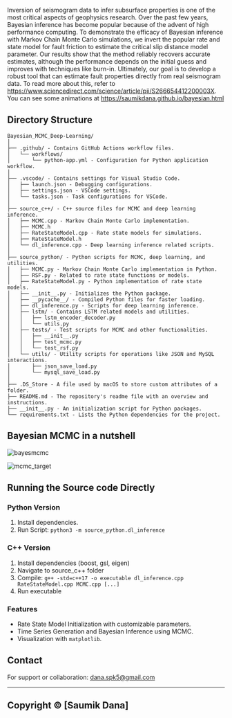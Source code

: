 Inversion of seismogram data to infer subsurface properties is one of the most critical aspects of geophysics research. Over the past few years, Bayesian inference has become popular because of the advent of high performance computing. To demonstrate the efficacy of Bayesian inference with Markov Chain Monte Carlo simulations, we invert the popular rate and state model for fault friction to estimate the critical slip distance model parameter. Our results show that the method reliably recovers accurate estimates, although the performance depends on the initial guess and improves with techniques like burn-in. Ultimately, our goal is to develop a robust tool that can estimate fault properties directly from real seismogram data. To read more about this, refer to https://www.sciencedirect.com/science/article/pii/S266654412200003X. You can see some animations at https://saumikdana.github.io/bayesian.html

## Directory Structure
```
Bayesian_MCMC_Deep-Learning/
│
├── .github/ - Contains GitHub Actions workflow files.
│   └── workflows/
│       └── python-app.yml - Configuration for Python application workflow.
│
├── .vscode/ - Contains settings for Visual Studio Code.
│   ├── launch.json - Debugging configurations.
│   ├── settings.json - VSCode settings.
│   └── tasks.json - Task configurations for VSCode.
│
├── source_c++/ - C++ source files for MCMC and deep learning inference.
│   ├── MCMC.cpp - Markov Chain Monte Carlo implementation.
│   ├── MCMC.h
│   ├── RateStateModel.cpp - Rate state models for simulations.
│   ├── RateStateModel.h
│   └── dl_inference.cpp - Deep learning inference related scripts.
│
├── source_python/ - Python scripts for MCMC, deep learning, and utilities.
│   ├── MCMC.py - Markov Chain Monte Carlo implementation in Python.
│   ├── RSF.py - Related to rate state functions or models.
│   ├── RateStateModel.py - Python implementation of rate state models.
│   ├── __init__.py - Initializes the Python package.
│   ├── __pycache__/ - Compiled Python files for faster loading.
│   ├── dl_inference.py - Scripts for deep learning inference.
│   ├── lstm/ - Contains LSTM related models and utilities.
│   │   ├── lstm_encoder_decoder.py
│   │   └── utils.py
│   ├── tests/ - Test scripts for MCMC and other functionalities.
│   │   ├── __init__.py
│   │   ├── test_mcmc.py
│   │   └── test_rsf.py
│   └── utils/ - Utility scripts for operations like JSON and MySQL interactions.
│       ├── json_save_load.py
│       └── mysql_save_load.py
│
├── .DS_Store - A file used by macOS to store custom attributes of a folder.
├── README.md - The repository's readme file with an overview and instructions.
├── __init__.py - An initialization script for Python packages.
└── requirements.txt - Lists the Python dependencies for the project.
```

## Bayesian MCMC in a nutshell

![bayesmcmc](https://github.com/SaumikDana/Bayesian-Markov-chain-Monte-Carlo/assets/9474631/f755e7ea-3ee5-4684-8337-55454f8a7d76)

![mcmc_target](https://github.com/SaumikDana/Bayesian-Markov-chain-Monte-Carlo/assets/9474631/94ba3448-e8fe-42d0-8200-11dd06aed8d0)


## Running the Source code Directly
### Python Version
1. Install dependencies.
2. Run Script: `python3 -m source_python.dl_inference`

### C++ Version
1. Install dependencies (boost, gsl, eigen)
2. Navigate to source_c++ folder
3. Compile: `g++ -std=c++17 -o executable dl_inference.cpp RateStateModel.cpp MCMC.cpp [...]`
4. Run executable

### Features
- Rate State Model Initialization with customizable parameters.
- Time Series Generation and Bayesian Inference using MCMC.
- Visualization with `matplotlib`.

## Contact
For support or collaboration: dana.spk5@gmail.com

---
Copyright © [Saumik Dana]
---
